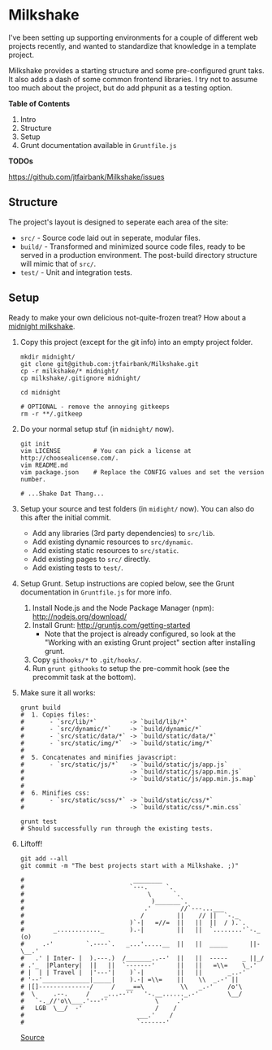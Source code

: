 Milkshake
===============================================================================

I've been setting up supporting environments for a couple of different web projects recently, and wanted to standardize that knowledge in a template project.

Milkshake provides a starting structure and some pre-configured grunt taks.  It also adds a dash of some common frontend libraries.  I try not to assume too much about the project, but do add phpunit as a testing option.

**Table of Contents**

 1. Intro
 2. Structure
 3. Setup
 4. Grunt documentation available in `Gruntfile.js`

**TODOs**

https://github.com/jtfairbank/Milkshake/issues

Structure
------------------------------------------------------------
The project's layout is designed to seperate each area of the site:

  * `src/` - Source code laid out in seperate, modular files.
  * `build/` - Transformed and minimized source code files, ready to be served in a production environment.  The post-build directory structure will mimic that of `src/`.
  * `test/` - Unit and integration tests.

Setup
------------------------------------------------------------
Ready to make your own delicious not-quite-frozen treat?  How about a [midnight milkshake](http://meandmyfood.blogspot.se/2012/08/midnight-milkshake.html).

 1. Copy this project (except for the git info) into an empty project folder.

    ```
    mkdir midnight/
    git clone git@github.com:jtfairbank/Milkshake.git
    cp -r milkshake/* midnight/
    cp milkshake/.gitignore midnight/
    
    cd midnight

    # OPTIONAL - remove the annoying gitkeeps
    rm -r **/.gitkeep
    ```

 2. Do your normal setup stuf (in `midnight/` now).

    ```
    git init
    vim LICENSE         # You can pick a license at http://choosealicense.com/.
    vim README.md
    vim package.json    # Replace the CONFIG values and set the version number.

    # ...Shake Dat Thang...
    ```

 3. Setup your source and test folders (in `midight/` now). You can also do this after the initial commit.

      - Add any libraries (3rd party dependencies) to `src/lib`.
      - Add existing dynamic resources to `src/dynamic`.
      - Add existing static resources to `src/static`.
      - Add existing pages to `src/` directly.
      - Add existing tests to `test/`.

 4. Setup Grunt.  Setup instructions are copied below, see the Grunt documentation in `Gruntfile.js` for more info.

     1. Install Node.js and the Node Package Manager (npm): http://nodejs.org/download/
     2. Install Grunt: http://gruntjs.com/getting-started
          * Note that the project is already configured, so look at the "Working with an existing Grunt project" section after installing grunt.
     3. Copy `githooks/*` to `.git/hooks/`.
     4. Run `grunt githooks` to setup the pre-commit hook (see the precommit task
        at the bottom).

 5. Make sure it all works:

    ```
    grunt build
    #  1. Copies files:
    #       - `src/lib/*`         -> `build/lib/*`
    #       - `src/dynamic/*`     -> `build/dynamic/*`
    #       - `src/static/data/*` -> `build/static/data/*`
    #       - `src/static/img/*`  -> `build/static/img/*`
    #
    #  5. Concatenates and minifies javascript:
    #       - `src/static/js/*`   -> `build/static/js/app.js`
    #                             -> `build/static/js/app.min.js`
    #                             -> `build/static/js/app.min.js.map`
    #
    #  6. Minifies css:
    #       - `src/static/scss/*` -> `build/static/css/*`
    #                             -> `build/static/css/*.min.css`

    grunt test
    # Should successfully run through the existing tests.
    ```

 6. Liftoff!

    ```
    git add --all
    git commit -m "The best projects start with a Milkshake. ;)"

    #                              ________
    #                             `---.     `.
    #                                  \      `.
    #                                   )_______`.    
    #                                 .'        //`---...___
    #                                /         ||    // ||  `-._
    #                             )`-|   =//=  ||   ||  ||  / ).`.
    #        _............_       ).-|         ||   ||  `........'`-._   (o)
    #     .-'         `.----`.   _...'.....__  ||   ||  _____      ||-\__.'
    #   .' | Inter- |  ).---.)  /_______..--'  ||   ||  -----    _ ||_/
    # .'_  |Plantery|  ||   ||  `-------'      ||   ||   =\\=    \_.'
    # |  | | Travel |  |'---'|    )`-|         ||   ||       _..-'
    # '--'_____________|_____|    ).-| =\\=    ||    \\  _.-' || 
    # |[]--------------/     /   __==\          \\   _.-'    /o'\
    #  \     .--.     /    _...--''   '-.__......_.-'        \__/
    #   `-._//'o\\___.'---''             \     .'
    #   LGB  \__/  -'                    /    /
    #                               ___.'    /
    #                               `-------'
    ```

    [Source](http://www.retrojunkie.com/asciiart/vehicles/rockets.htm)